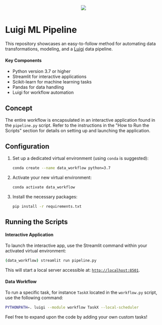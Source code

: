 <h1 align="center">
  <picture>
    <source media="(prefers-color-scheme: dark)" srcset="luigi.png"/>
    <source media="(prefers-color-scheme: light)" srcset="luigi.png"/>
    <img width="400" src="luigi.png"/>
 <br />
</h1>


# Luigi ML Pipeline

This repository showcases an easy-to-follow method for automating data transformations, modeling, and a [Luigi](https://github.com/spotify/luigi) data pipeline.


#### Key Components

- Python version 3.7 or higher
- Streamlit for interactive applications
- Scikit-learn for machine learning tasks
- Pandas for data handling
- Luigi for workflow automation


## Concept

The entire workflow is encapsulated in an interactive application found in the `pipeline.py` script. Refer to the instructions in the "How to Run the Scripts" section for details on setting up and launching the application.

## Configuration

1. Set up a dedicated virtual environment (using `conda` is suggested):
   ```bash
   conda create --name data_workflow python=3.7
   ```
2. Activate your new virtual environment:
   ```bash
   conda activate data_workflow
   ```
3. Install the necessary packages:
   ```bash
   pip install -r requirements.txt
   ```


## Running the Scripts

#### Interactive Application

To launch the interactive app, use the Streamlit command within your activated virtual environment:
```bash
(data_workflow) streamlit run pipeline.py
```

This will start a local server accessible at: [`http://localhost:8501`](http://localhost:8501).

#### Data Workflow

To run a specific task, for instance `TaskX` located in the `workflow.py` script, use the following command:

```bash
PYTHONPATH=. luigi --module workflow TaskX --local-scheduler
```

Feel free to expand upon the code by adding your own custom tasks!

